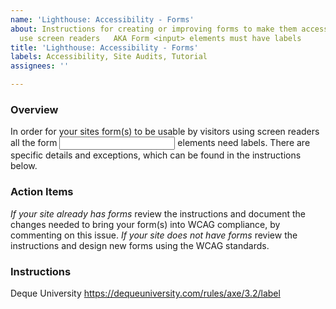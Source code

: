 ```yaml
---
name: 'Lighthouse: Accessibility - Forms'
about: Instructions for creating or improving forms to make them accessible when visitors
  use screen readers   AKA Form <input> elements must have labels
title: 'Lighthouse: Accessibility - Forms'
labels: Accessibility, Site Audits, Tutorial
assignees: ''

---
```


### Overview
In order for your sites form(s) to be usable by visitors using screen readers all the form <input> elements need labels.  There are specific details and exceptions, which can be found in the instructions below.

### Action Items 
*If your site already has forms* review the instructions and document the changes needed to bring your form(s) into WCAG compliance, by commenting on this issue.
*If your site does not have forms* review the instructions and design new forms using the WCAG standards. 

### Instructions
Deque University 
https://dequeuniversity.com/rules/axe/3.2/label
